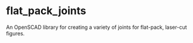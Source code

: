 # flat_pack_joints
An OpenSCAD library for creating a variety of joints for flat-pack, laser-cut figures.
